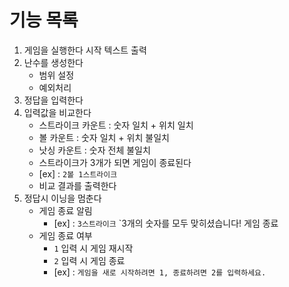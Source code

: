 # 기능 목록

1. 게임을 실행한다
   시작 텍스트 출력
2. 난수를 생성한다 
   - 범위 설정
   - 예외처리
3. 정답을 입력한다
4. 입력값을 비교한다
    - 스트라이크 카운트 : 숫자 일치 + 위치 일치
    - 볼 카운트 : 숫자 일치 + 위치 불일치
    - 낫싱 카운트 : 숫자 전체 불일치
    - 스트라이크가 3개가 되면 게임이 종료된다
    - [ex] : `2볼 1스트라이크`
    - 비교 결과를 출력한다
5. 정답시 이닝을 멈춘다
   - 게임 종료 알림
     - [ex] : `3스트라이크` `3개의 숫자를 모두 맞히셨습니다! 게임 종료
   - 게임 종료 여부
     - `1` 입력 시 게임 재시작
     - `2` 입력 시 게임 종료
     - [ex] : `게임을 새로 시작하려면 1, 종료하려면 2를 입력하세요.`